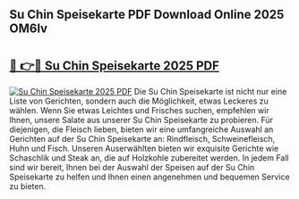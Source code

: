 ## Su Chin Speisekarte PDF Download Online 2025 OM6lv

# <h2><a href="http://gcacpx5.nevu.top/?p=Su+Chin+Speisekarte">🔗 👉🔴 Su Chin Speisekarte 2025 PDF</a></h2>

[![Su Chin Speisekarte 2025 PDF](https://i.imgur.com/dBaPXMq.png)](http://gcacpx5.nevu.top/?p=Su+Chin+Speisekarte)
Die Su Chin Speisekarte ist nicht nur eine Liste von Gerichten, sondern auch die Möglichkeit, etwas Leckeres zu wählen. Wenn Sie etwas Leichtes und Frisches suchen, empfehlen wir Ihnen, unsere Salate aus unserer Su Chin Speisekarte zu probieren. Für diejenigen, die Fleisch lieben, bieten wir eine umfangreiche Auswahl an Gerichten auf der Su Chin Speisekarte an: Rindfleisch, Schweinefleisch, Huhn und Fisch. Unseren Auserwählten bieten wir exquisite Gerichte wie Schaschlik und Steak an, die auf Holzkohle zubereitet werden. In jedem Fall sind wir bereit, Ihnen bei der Auswahl der Speisen auf der Su Chin Speisekarte zu helfen und Ihnen einen angenehmen und bequemen Service zu bieten.

